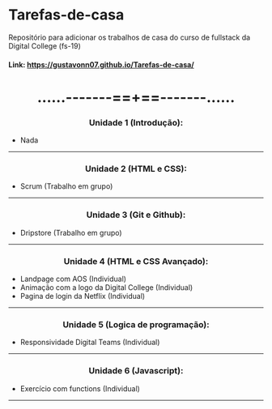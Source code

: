 # Tarefas-de-casa
Repositório para adicionar os trabalhos de casa do curso de fullstack da Digital College (fs-19)

#### Link: https://gustavonn07.github.io/Tarefas-de-casa/

<h1 align='center'>......-------==+==-------......</h1>

<h3 align='center'>Unidade 1 (Introdução):</h3>

- Nada

<hr>

<h3 align='center'>Unidade 2 (HTML e CSS):</h3>

- Scrum (Trabalho em grupo)

<hr>

<h3 align='center'>Unidade 3 (Git e Github):</h3>

- Dripstore (Trabalho em grupo)

<hr>

<h3 align='center'>Unidade 4 (HTML e CSS Avançado):</h3>

- Landpage com AOS (Individual)
- Animação com a logo da Digital College (Individual)
- Pagina de login da Netflix (Individual)

<hr>

<h3 align='center'>Unidade 5 (Logica de programação):</h3>

- Responsividade Digital Teams (Individual)

<hr>

<h3 align='center'>Unidade 6 (Javascript):</h3>

- Exercício com functions (Individual)

<hr>
